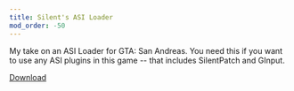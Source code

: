```yaml
---
title: Silent's ASI Loader
mod_order: -50
---
```

My take on an ASI Loader for GTA: San Andreas. You need this if you want to use any ASI plugins in this game --
that includes SilentPatch and GInput.

<div class="container">
<div class="row form-group"><a href="http://silent.rockstarvision.com/uploads/silents_asi_loader_13.zip" class="btn btn-primary btn-lg" role="button">Download</a></div>
</div>